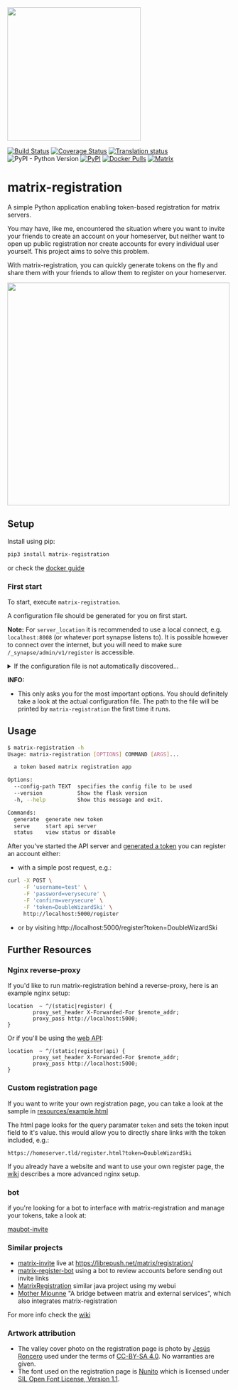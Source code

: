 <img src="resources/logo.png" width="300">

[![Build Status](https://travis-ci.org/ZerataX/matrix-registration.svg?branch=master)](https://travis-ci.org/ZerataX/matrix-registration) [![Coverage Status](https://coveralls.io/repos/github/ZerataX/matrix-registration/badge.svg)](https://coveralls.io/github/ZerataX/matrix-registration) [![Translation status](https://l10n.dmnd.sh/widgets/matrix-registration/-/svg-badge.svg)](http://l10n.dmnd.sh/engage/matrix-registration/) ![PyPI - Python Version](https://img.shields.io/pypi/pyversions/matrix-registration.svg) [![PyPI](https://img.shields.io/pypi/v/matrix-registration.svg)](https://pypi.org/project/matrix-registration/) [![Docker Pulls](https://img.shields.io/docker/pulls/zeratax/matrix-registration)](https://hub.docker.com/r/zeratax/matrix-registration) [![Matrix](https://img.shields.io/matrix/matrix-registration:dmnd.sh.svg?server_fqdn=matrix.org)](https://matrix.to/#/#matrix-registration:dmnd.sh)

# matrix-registration

A simple Python application enabling token-based registration for matrix servers.

You may have, like me, encountered the situation where you want to invite your friends to create an account on your homeserver, but neither want to open up public registration nor create accounts for every individual user yourself. This project aims to solve this problem.

With matrix-registration, you can quickly generate tokens on the fly and share them with your friends to allow them to register on your homeserver.

<img src="https://matrix.org/_matrix/media/v1/download/dmnd.sh/UKGgpbHRdFXzKywxjjbfHAsI" width="500">


## Setup
Install using pip:

```bash
pip3 install matrix-registration
```

or check the [docker guide](https://github.com/ZerataX/matrix-registration/wiki/docker)

### First start
To start, execute `matrix-registration`.

A configuration file should be generated for you on first start.

**Note:**
For `server_location` it is recommended to use a local connect, e.g. `localhost:8008` (or whatever port synapse listens to).
It is possible however to connect over the internet, but you will need to make sure `/_synapse/admin/v1/register` is accessible.

<details>
  <summary> If the configuration file is not automatically discovered...</summary>
  
you can create a configuration by copying [config.sample.yaml](/config.sample.yaml) to your server and editing it:
```bash
wget https://raw.githubusercontent.com/ZerataX/matrix-registration/master/config.sample.yaml
cp config.sample.yaml config.yaml
nano config.yaml
```

Then pass the path to this configuration to the application on startup using `--config-path /path/to/config.yaml`.
</details>

__INFO:__ 
- This only asks you for the most important options. 
You should definitely take a look at the actual configuration file. The path to the file will be printed by `matrix-registration` the first time it runs.

## Usage

```bash
$ matrix-registration -h
Usage: matrix-registration [OPTIONS] COMMAND [ARGS]...

  a token based matrix registration app

Options:
  --config-path TEXT  specifies the config file to be used
  --version           Show the flask version
  -h, --help          Show this message and exit.

Commands:
  generate  generate new token
  serve     start api server
  status    view status or disable

```

After you've started the API server and [generated a token](https://github.com/ZerataX/matrix-registration/wiki/api#creating-a-new-token) you can register an account either:
- with a simple post request, e.g.:
```bash
curl -X POST \
     -F 'username=test' \
     -F 'password=verysecure' \
     -F 'confirm=verysecure' \
     -F 'token=DoubleWizardSki' \
     http://localhost:5000/register
```
- or by visiting http://localhost:5000/register?token=DoubleWizardSki


## Further Resources

### Nginx reverse-proxy

If you'd like to run matrix-registration behind a reverse-proxy, here is an example nginx setup:

```nginx
location  ~ ^/(static|register) {
        proxy_set_header X-Forwarded-For $remote_addr;
        proxy_pass http://localhost:5000;
}
```

Or if you'll be using the [web API](https://github.com/ZerataX/matrix-registration/wiki/api):

```nginx
location  ~ ^/(static|register|api) {
        proxy_set_header X-Forwarded-For $remote_addr;
        proxy_pass http://localhost:5000;
}
```

### Custom registration page

If you want to write your own registration page, you can take a look at the sample in [resources/example.html](resources/example.html)

The html page looks for the query paramater `token` and sets the token input field to it's value. this would allow you to directly share links with the token included, e.g.:

`https://homeserver.tld/register.html?token=DoubleWizardSki`

If you already have a website and want to use your own register page, the [wiki](https://github.com/ZerataX/matrix-registration/wiki/reverse-proxy#advanced) describes a more advanced nginx setup.


### bot

if you're looking for a bot to interface with matrix-registration and manage your tokens, take a look at:

[maubot-invite](https://github.com/williamkray/maubot-invite)


### Similar projects

  - [matrix-invite](https://gitlab.com/reivilibre/matrix-invite) live at https://librepush.net/matrix/registration/
  - [matrix-register-bot](https://github.com/krombel/matrix-register-bot) using a bot to review accounts before sending out invite links
  - [MatrixRegistration](https://gitlab.com/olze/matrixregistration/) similar java project using my webui
  - [Mother Miounne](https://gitlab.com/etke.cc/miounne) "A bridge between matrix and external services", which also integrates matrix-registration

For more info check the [wiki](https://github.com/ZerataX/matrix-registration/wiki)

### Artwork attribution

- The valley cover photo on the registration page is photo by [Jesús Roncero](https://www.flickr.com/golan)
used under the terms of [CC-BY-SA 4.0](https://creativecommons.org/licenses/by-sa/4.0/). No warranties are given.
- The font used on the registration page is [Nunito](https://fonts.google.com/specimen/Nunito) which is licensed under [SIL Open Font License, Version 1.1](./matrix_registration/static/fonts/NUNITO-LICENSE).
